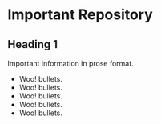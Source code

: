 Important Repository
====================


Heading 1
---------

Important information in prose format.

* Woo! bullets.
* Woo! bullets.
* Woo! bullets.
* Woo! bullets.
* Woo! bullets.
